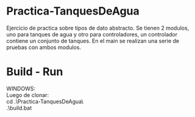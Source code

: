 # Practica-TanquesDeAgua
Ejercicio de practica sobre tipos de dato abstracto. Se tienen 2 modulos, uno para tanques de agua y otro para controladores, un controlador contiene un conjunto de tanques. En el main se realizan una serie de pruebas con ambos modulos.
# Build - Run
WINDOWS: <br>
Luego de clonar: <br>
cd .\Practica-TanquesDeAgua\ <br>
.\build.bat
